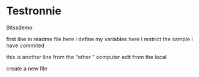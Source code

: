 # Testronnie
Bitssdemo

first line in readme file
here i define my variables
here i restrict the sample
i have commited

this is another line from the "other " computer edit from the local

create a new file
